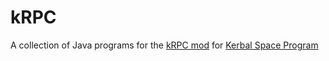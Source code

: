 # kRPC
A collection of Java programs for the [kRPC mod](https://github.com/krpc/krpc) for [Kerbal Space Program](https://kerbalspaceprogram.com/en/)
